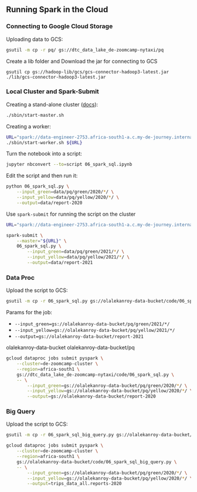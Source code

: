 ## Running Spark in the Cloud

### Connecting to Google Cloud Storage 

Uploading data to GCS:

```bash
gsutil -m cp -r pq/ gs://dtc_data_lake_de-zoomcamp-nytaxi/pq
```

Create a lib folder and Download the jar for connecting to GCS


```
gsutil cp gs://hadoop-lib/gcs/gcs-connector-hadoop3-latest.jar ./lib/gcs-connector-hadoop3-latest.jar
```


### Local Cluster and Spark-Submit

Creating a stand-alone cluster ([docs](https://spark.apache.org/docs/latest/spark-standalone.html)):

```bash
./sbin/start-master.sh
```

Creating a worker:

```bash
URL="spark://data-engineer-2753.africa-south1-a.c.my-de-journey.internal:7077"
./sbin/start-worker.sh ${URL}

```

Turn the notebook into a script:

```bash
jupyter nbconvert --to=script 06_spark_sql.ipynb
```

Edit the script and then run it:

```bash 
python 06_spark_sql.py \
    --input_green=data/pq/green/2020/*/ \
    --input_yellow=data/pq/yellow/2020/*/ \
    --output=data/report-2020
```

Use `spark-submit` for running the script on the cluster

```bash
URL="spark://data-engineer-2753.africa-south1-a.c.my-de-journey.internal:7077"

spark-submit \
    --master="${URL}" \
    06_spark_sql.py \
        --input_green=data/pq/green/2021/*/ \
        --input_yellow=data/pq/yellow/2021/*/ \
        --output=data/report-2021
```

### Data Proc

Upload the script to GCS:

```bash
gsutil -m cp -r 06_spark_sql.py gs://olalekanroy-data-bucket/code/06_spark_sql.py
```

Params for the job:

* `--input_green=gs://olalekanroy-data-bucket/pq/green/2021/*/`
* `--input_yellow=gs://olalekanroy-data-bucket/pq/yellow/2021/*/`
* `--output=gs://olalekanroy-data-bucket/report-2021`

olalekanroy-data-bucket
olalekanroy-data-bucket/pq

```bash
gcloud dataproc jobs submit pyspark \
    --cluster=de-zoomcamp-cluster \
    --region=africa-south1 \
    gs://dtc_data_lake_de-zoomcamp-nytaxi/code/06_spark_sql.py \
    -- \
        --input_green=gs://olalekanroy-data-bucket/pq/green/2020/*/ \
        --input_yellow=gs://olalekanroy-data-bucket/pq/yellow/2020/*/ \
        --output=gs://olalekanroy-data-bucket/report-2020
```

### Big Query

Upload the script to GCS:

```bash
gsutil -m cp -r 06_spark_sql_big_query.py gs://olalekanroy-data-bucket/code/06_spark_sql_big_query.py
```


```bash
gcloud dataproc jobs submit pyspark \
    --cluster=de-zoomcamp-cluster \
    --region=africa-south1 \
    gs://olalekanroy-data-bucket/code/06_spark_sql_big_query.py \
    -- \
        --input_green=gs://olalekanroy-data-bucket/pq/green/2020/*/ \
        --input_yellow=gs://olalekanroy-data-bucket/pq/yellow/2020/*/ \
        --output=trips_data_all.reports-2020
```